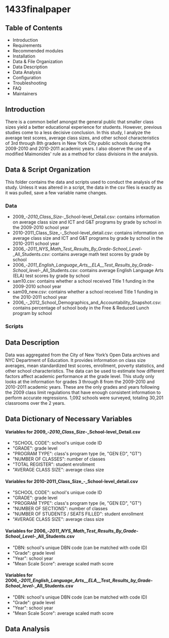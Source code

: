 # 1433finalpaper

Table of Contents
---------------------

 * Introduction
 * Requirements
 * Recommended modules
 * Installation
 * Data & File Organization
 * Data Description
 * Data Analysis
 * Configuration
 * Troubleshooting
 * FAQ
 * Maintainers
 
 
 ## Introduction
 There is a common belief amongst the general public that smaller class sizes yield a better educational experience for students. However, previous studies come to a less decisive conclusion. In this study, I analyze the average test scores, average class sizes, and other school characteristics of 3rd through 8th graders in New York City public schools during the 2009-2010 and 2010-2011 academic years. I also observe the use of a modified Maimonides' rule as a method for class divisions in the analysis. 
 
 
 ## Data & Script Organization
 This folder contains the data and scripts used to conduct the analysis of the study. Unless it was altered in a script, the data in the csv files is exactly as it was pulled, save a few variable name changes.
 
 ### Data
 * 2009_-_2010_Class_Size_-_School-level_Detail.csv: contains information on average class size and ICT and G&T programs by grade by school in the 2009-2010 school year
 * 2010-2011_Class_Size_-_School-level_detail.csv: contains information on average class size and ICT and G&T programs by grade by school in the 2010-2011 school year
 * 2006_-_2011_NYS_Math_Test_Results_By_Grade_-_School_Level_-_All_Students.csv: contains average math test scores by grade by school
 * 2006_-_2011_English_Language_Arts__ELA__Test_Results_by_Grade_-_School_level_-_All_Students.csv: contains average English Language Arts (ELA) test scores by grade by school
 * sam10.csv: contains whether a school received Title 1 funding in the 2009-2010 school year
 * sam09_new.csv: contains whether a school received Title 1 funding in the 2010-2011 school year
 * 2006_-_2012_School_Demographics_and_Accountability_Snapshot.csv: contains percentage of school body in the Free & Reduced Lunch program by school
 
 ### Scripts
 
 
 
 ## Data Description
Data was aggregated from the City of New York’s Open Data archives and NYC Department of Education. It provides information on class size averages, mean standardized test scores, enrollment, poverty statistics, and other school characteristics. The data can be used to estimate how different factors affect academic performance at the grade level. This study only looks at the information for grades 3 through 8 from the 2009-2010 and 2010-2011 academic years. These are the only grades and years following the 2009 class limit regulations that have enough consistent information to perform accurate regressions. 1,092 schools were surveyed, totaling 30,201 classrooms over the 2 years.


## Data Dictionary of Necessary Variables

#### Variables for 2009_-_2010_Class_Size_-_School-level_Detail.csv
* "SCHOOL CODE": school's unique code ID
* "GRADE": grade level
* "PROGRAM TYPE": class's program type (ie, "GEN ED", "GT")
* "NUMBER OF CLASSES": number of classes
* "TOTAL REGISTER": student enrollment
* "AVERAGE CLASS SIZE": average class size

#### Variables for 2010-2011_Class_Size_-_School-level_detail.csv
* "SCHOOL CODE": school's unique code ID
* "GRADE": grade level
* "PROGRAM TYPE": class's program type (ie, "GEN ED", "GT")
* "NUMBER OF SECTIONS": number of classes
* "NUMBER OF STUDENTS / SEATS FILLED": student enrollment
* "AVERAGE CLASS SIZE": average class size

#### Variables for 2006_-_2011_NYS_Math_Test_Results_By_Grade_-_School_Level_-_All_Students.csv
* "DBN: school's unique DBN code (can be matched with code ID)
* "Grade": grade level
* "Year": school year
* "Mean Scale Score": average scaled math score

#### Variables for 2006_-_2011_English_Language_Arts__ELA__Test_Results_by_Grade_-_School_level_-_All_Students.csv
* "DBN: school's unique DBN code (can be matched with code ID)
* "Grade": grade level
* "Year": school year
* "Mean Scale Score": average scaled math score

## Data Analysis

